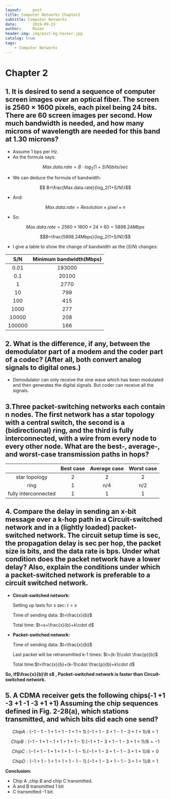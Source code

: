 ```yaml
---
layout:     post
title: Computer Networks Chapter2
subtitle: Computer Networks
date:       2019-09-23
author:     Musen
header-img: img/post-bg-hacker.jpg
catalog: true
tags:
    - Computer Networks
---
```

<script type="text/x-mathjax-config"> MathJax.Hub.Config({ tex2jax: { inlineMath: [ ['$','$'], ['\\(','\\)'] ], processEscapes: true } }); </script> <script type="text/javascript" async src="//cdn.mathjax.org/mathjax/latest/MathJax.js?config=TeX-MML-AM_CHTML"> </script>

# Chapter 2
## 1. It is desired to send a sequence of computer screen images over an optical fiber. The screen is 2560 × 1600 pixels, each pixel being 24 bits. There are 60 screen images per second. How much bandwidth is needed, and how many microns of wavelength are needed for this band at 1.30 microns?

- Assume 1 bps per Hz.
- As the formula says: 
  
$$Max.data.rate = B \cdot log_2(1+S/N) bits/sec$$

- We can deduce the formula of bandwidth:
 
$$ B=\frac{Max.data.rate}{log_2(1+S/N)}$$

- And:

$$Max.data.rate = Resolution \times pixel \times n$$ 

- So:
 
$$Max.data.rate = 2560 \times 1600 \times 24 \times 60=5898.24 Mbps$$

$$B=\frac{5898.24Mbps}{log_2(1+S/N)}$$

- I give a table to show the change of bandwidth as the $(S/N)$ changes:
  
|   S/N  | Minimum bandwidth(Mbps) |
|:------:|:-----------------------:|
|  0.01  |          193000         |
|   0.1  |          20100          |
|    1   |           2770          |
|   10   |           799           |
|   100  |           415           |
|  1000  |           277           |
|  10000 |           208           |
| 100000 |           166           |

## 2. What is the difference, if any, between the demodulator part of a modem and the coder part of a codec? (After all, both convert analog signals to digital ones.)

- Demodulator can only receive the sine wave which has been modulated and then generates the digital signals. But coder can receive all the signals.

## 3.Three packet-switching networks each contain n nodes. The first network has a star topology with a central switch, the second is a (bidirectional) ring, and the third is fully interconnected, with a wire from every node to every other node. What are the best-, average-, and worst-case transmission paths in hops?

|	|Best case|Average case|Worst case|
|:-:|:-------:|:----------:|:--------:|
|star topology|	2|2|2|
|ring|1|n/4|n/2|
|fully interconnected|1|1|1|

## 4. Compare the delay in sending an x-bit message over a k-hop path in a Circuit-switched network and in a (lightly loaded) packet-switched network. The circuit setup time is sec, the propagation delay is sec per hop, the packet size is bits, and the data rate is bps. Under what condition does the packet network have a lower delay? Also, explain the conditions under which a packet-switched network is preferable to a circuit switched network.

- **Circuit-switched network:**
  
  Setting up lasts for $s$ sec:   $t=s$ 
  
  Time of sending data:   $t=\frac{x}{b}$
  
  Total time: $t=s+\frac{x}{b}+k\cdot d$   
- **Packet-switched network:**
  
  Time of sending data: $t=\frac{x}{b}$   
  
  Last packet will be retransmitted k-1 times: $t=(k-1)\cdot \frac{p}{b}$  
  
  Total time:$t=\frac{x}{b}+(k-1)\cdot \frac{p}{b}+k\cdot d$ 

**So, if$\frac{x}{b}\lt s$  , Packet-switched network is faster than Circuit-switched network.**

## 5. A CDMA receiver gets the following chips(-1 +1 -3 +1 -1 -3 +1 +1) Assuming the chip sequences defined in Fig. 2-28(a), which stations transmitted, and which bits did each one send?

$$Chip A: (-1 -1 -1 +1 +1 -1 +1 +1).(-1 +1 -3 +1 -1 -3 +1 +1)/8=1$$

$$Chip B: (-1 -1 +1 -1 +1 +1 +1 -1).(-1 +1 -3 +1 -1 -3 +1 +1)/8=-1$$

$$Chip C: (-1 +1 -1 +1 +1 +1 -1 -1).(-1 +1 -3 +1 -1 -3 +1 +1)/8=0$$

$$Chip D: (-1 +1 -1 +1 +1 +1 -1 -1).(-1 +1 -3 +1 -1 -3 +1 +1)/8=1$$

**Conclusion:**
- Chip A ,chip B and chip C transmitted.
- A and B transmitted 1 bit
- C transmitted -1 bit.

